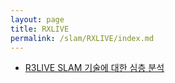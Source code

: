 ```yaml
---
layout: page
title: RXLIVE
permalink: /slam/RXLIVE/index.md
---
```

- [R3LIVE SLAM 기술에 대한 심층 분석](R3LIVE.md)
